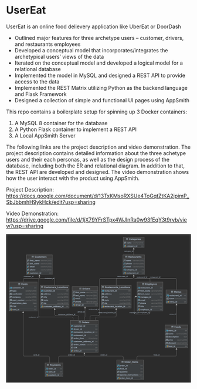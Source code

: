 # UserEat

UserEat is an online food delievery application like UberEat or DoorDash
- Outlined major features for three archetype users – customer, drivers, and restaurants employees
- Developed a conceptual model that incorporates/integrates the archetypical users’ views of the data
- Iterated on the conceptual model and developed a logical model for a relational database
- Implemented the model in MySQL and designed a REST API to provide access to the data
- Implemented the REST Matrix utilizing Python as the backend language and Flask Framework
- Designed a collection of simple and functional UI pages using AppSmith

This repo contains a boilerplate setup for spinning up 3 Docker containers: 
1. A MySQL 8 container for the database
2. A Python Flask container to implement a REST API
3. A Local AppSmith Server

The following links are the project description and video demonstration. The project description contains detailed information about the three achetype users and their each personas, as well as the design process of the database, including both the ER and relational diagram. In addition to that, the REST API are developed and designed. The video demonstration shows how the user interact with the product using AppSmith.

Project Description:
https://docs.google.com/document/d/13TxKMsoRXSUe4ToGqtZtKA2ipimP_SbJbbmhH9ykHck/edit?usp=sharing 

Video Demonstration:
https://drive.google.com/file/d/1jX79YFrSTpx4WJlnRa0w93fEqY3t9rvb/view?usp=sharing

![alt text](https://github.com/jiaying021218/UserEat/blob/main/UserEat%20Diagram.png)

